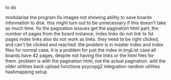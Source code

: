 
to do

modularise the program
fix images not showing
ability to save boards information to disk. this might turn out to be unnecessary if this doesn't take as much time. 
fix the pagination isssues
    get the pagination html part, the number of pages from the board instance.
    index links do not link to 1st pages 
    index links also do not work as links. they need to be right clicked, and can't be clicked and reached.
    the problem is in master index and index files for normal case, it is a problem for just the index in imgList case
    all boards have 42 pages, despite not having the links or the html files for them. 
    problem is with the pagination html, not the actual pagination.
add the older utilities back
    upload functions
    psycopg2 integration
    random utilities
hashmapping setup